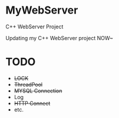 # MyWebServer
C++ WebServer Project

Updating my C++ WebServer project NOW~

# TODO
- ~~LOCK~~
- ~~ThreadPool~~
- ~~MYSQL Connection~~
- Log
- ~~HTTP Connect~~
- etc.
